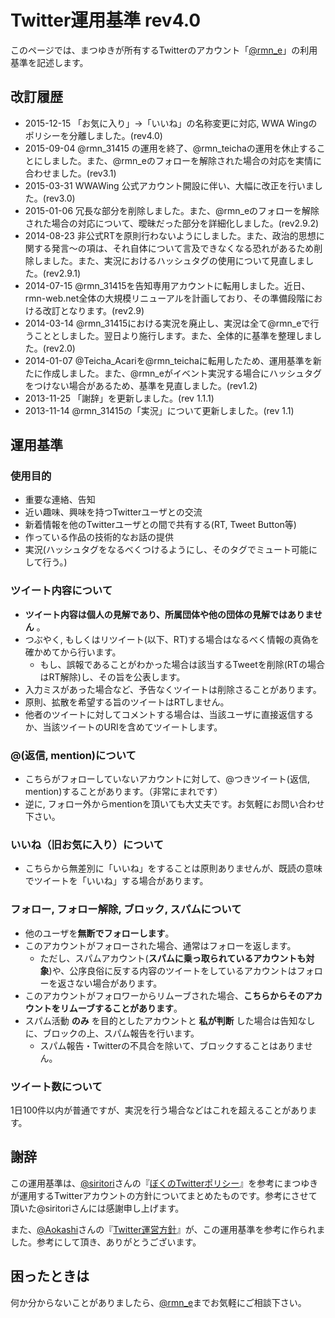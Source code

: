 # Twitter運用基準 rev4.0
このページでは、まつゆきが所有するTwitterのアカウント「[@rmn_e](http://twitter.com/rmn_e)」の利用基準を記述します。

## 改訂履歴
- 2015-12-15 「お気に入り」→「いいね」の名称変更に対応, WWA Wingのポリシーを分離しました。(rev4.0)
- 2015-09-04 @rmn_31415 の運用を終了、@rmn_teichaの運用を休止することにしました。また、@rmn_eのフォローを解除された場合の対応を実情に合わせました。(rev3.1)
- 2015-03-31 WWAWing 公式アカウント開設に伴い、大幅に改正を行いました。(rev3.0)
- 2015-01-06 冗長な部分を削除しました。また、@rmn_eのフォローを解除された場合の対応について、曖昧だった部分を詳細化しました。(rev2.9.2)
- 2014-08-23 非公式RTを原則行わないようにしました。また、政治的思想に関する発言〜の項は、それ自体について言及できなくなる恐れがあるため削除しました。また、実況におけるハッシュタグの使用について見直しました。(rev2.9.1)
- 2014-07-15 @rmn_31415を告知専用アカウントに転用しました。近日、rmn-web.net全体の大規模リニューアルを計画しており、その準備段階における改訂となります。(rev2.9)
- 2014-03-14 @rmn_31415における実況を廃止し、実況は全て@rmn_eで行うこととしました。翌日より施行します。また、全体的に基準を整理しました。(rev2.0)
- 2014-01-07 @Teicha_Acariを@rmn_teichaに転用したため、運用基準を新たに作成しました。また、@rmn_eがイベント実況する場合にハッシュタグをつけない場合があるため、基準を見直しました。(rev1.2)
- 2013-11-25 「謝辞」を更新しました。(rev 1.1.1)
- 2013-11-14 @rmn_31415の「実況」について更新しました。(rev 1.1)

## 運用基準

### 使用目的 
- 重要な連絡、告知
- 近い趣味、興味を持つTwitterユーザとの交流
- 新着情報を他のTwitterユーザとの間で共有する(RT, Tweet Button等)
- 作っている作品の技術的なお話の提供
-  実況(ハッシュタグをなるべくつけるようにし、そのタグでミュート可能にして行う。)

### ツイート内容について
- **ツイート内容は個人の見解であり、所属団体や他の団体の見解ではありません** 。
- つぶやく, もしくはリツイート(以下、RT)する場合はなるべく情報の真偽を確かめてから行います。
  - もし、誤報であることがわかった場合は該当するTweetを削除(RTの場合はRT解除)し、その旨を公表します。
- 入力ミスがあった場合など、予告なくツイートは削除さることがあります。
- 原則、拡散を希望する旨のツイートはRTしません。
- 他者のツイートに対してコメントする場合は、当該ユーザに直接返信するか、当該ツイートのURIを含めてツイートします。

  
### @(返信, mention)について 
- こちらがフォローしていないアカウントに対して、@つきツイート(返信, mention)することがあります。（非常にまれです）
- 逆に, フォロー外からmentionを頂いても大丈夫です。お気軽にお問い合わせ下さい。

### いいね（旧お気に入り）について 
- こちらから無差別に「いいね」をすることは原則ありませんが、既読の意味でツイートを「いいね」する場合があります。

### フォロー, フォロー解除, ブロック, スパムについて
- 他のユーザを**無断でフォローします**。
- このアカウントがフォローされた場合、通常はフォローを返します。
  - ただし、スパムアカウント(**スパムに乗っ取られているアカウントも対象**)や、公序良俗に反する内容のツイートをしているアカウントはフォローを返さない場合があります。
- このアカウントがフォロワーからリムーブされた場合、**こちらからそのアカウントをリムーブすることがあります**。
- スパム活動 **のみ** を目的としたアカウントと **私が判断** した場合は告知なしに、ブロックの上、スパム報告を行います。
  - スパム報告・Twitterの不具合を除いて、ブロックすることはありません。
  
### ツイート数について
1日100件以内が普通ですが、実況を行う場合などはこれを超えることがあります。

## 謝辞 
この運用基準は、[@siritori](http://twitter.com/siritori)さんの『[ぼくのTwitterポリシー](http://d.hatena.ne.jp/siritori/20110307/1299484057)』を参考にまつゆきが運用するTwitterアカウントの方針についてまとめたものです。参考にさせて頂いた@siritoriさんには感謝申し上げます。

また、[@Aokashi](http://twitter.com/Aokashi)さんの『[Twitter運営方針](http://www.aokashi.net/about/twitter.html)』が、この運用基準を参考に作られました。参考にして頂き、ありがとうございます。

## 困ったときは 
何か分からないことがありましたら、[@rmn_e](http://twitter.com/rmn_e)までお気軽にご相談下さい。
